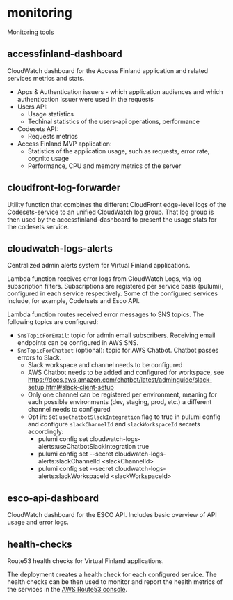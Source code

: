 # monitoring

Monitoring tools

## accessfinland-dashboard

CloudWatch dashboard for the Access Finland application and related services metrics and stats.

- Apps & Authentication issuers - which application audiences and which authentication issuer were used in the requests
- Users API:
  - Usage statistics
  - Techinal statistics of the users-api operations, performance
- Codesets API:
  - Requests metrics
- Access Finland MVP application:
  - Statistics of the application usage, such as requests, error rate, cognito usage
  - Performance, CPU and memory metrics of the server

## cloudfront-log-forwarder

Utility function that combines the different CloudFront edge-level logs of the Codesets-service to an unified CloudWatch log group. That log group is then used by the accessfinland-dashboard to present the usage stats for the codesets service.

## cloudwatch-logs-alerts

Centralized admin alerts system for Virtual Finland applications.

Lambda function receives error logs from CloudWatch Logs, via log subscription filters. Subscriptions are registered per service basis (pulumi), configured in each service respectively. Some of the configured services include, for example, Codetsets and Esco API.

Lambda function routes received error messages to SNS topics. The following topics are configured:

- `SnsTopicForEmail`: topic for admin email subscribers. Receiving email endpoints can be configured in AWS SNS.
- `SnsTopicForChatbot` (optional): topic for AWS Chatbot. Chatbot passes errors to Slack.
  - Slack workspace and channel needs to be configured
  - AWS Chatbot needs to be added and configured for workspace, see https://docs.aws.amazon.com/chatbot/latest/adminguide/slack-setup.html#slack-client-setup
  - Only one channel can be registered per environment, meaning for each possible environments (dev, staging, prod, etc.) a different channel needs to configured
  - Opt in: set `useChatbotSlackIntegration` flag to true in pulumi config and configure `slackChannelId` and `slackWorkspaceId` secrets accordingly:
    - pulumi config set cloudwatch-logs-alerts:useChatbotSlackIntegration true
    - pulumi config set --secret cloudwatch-logs-alerts:slackChannelId \<slackChannelId\>
    - pulumi config set --secret cloudwatch-logs-alerts:slackWorkspaceId \<slackWorkspaceId\>

## esco-api-dashboard

CloudWatch dashboard for the ESCO API. Includes basic overview of API usage and error logs.

## health-checks

Route53 health checks for Virtual Finland applications. 

The deployment creates a health check for each configured service. The health checks can be then used to monitor and report the health metrics of the services in the [AWS Route53 console](https://us-east-1.console.aws.amazon.com/route53/healthchecks/home#/).
